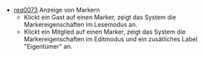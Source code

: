 * [req0073](https://github.com/PolitAktiv/politaktiv-requirements/tree/master/de/requirements/req0073.md) Anzeige von Markern
  * Klickt ein Gast auf einen Marker, zeigt das System die Markereigenschaften im Lesemodus an.
  * Klickt ein Mitglied auf einen Marker, zeigt das System die Markereigenschaften im Editmodus und ein zusätliches Label "Eigentümer" an.
